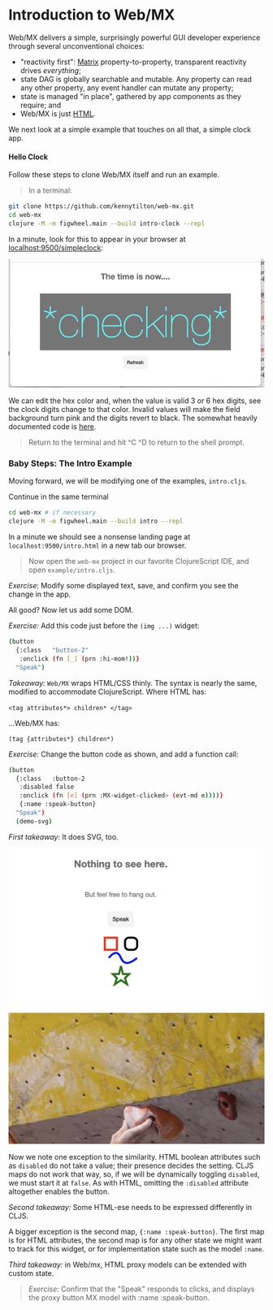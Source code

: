 # Introduction to Web/MX

Web/MX delivers a simple, surprisingly powerful GUI developer experience through several unconventional choices:
* "reactivity first": [Matrix](https://github.com/kennytilton/matrix/blob/main/cljc/matrix/README.md) property-to-property, transparent reactivity drives _everything_;
* state DAG is globally searchable and mutable. Any property can read any other property, any event handler can mutate any property; 
* state is managed "in place", gathered by app components as they require; and
* Web/MX is just [HTML](https://developer.mozilla.org/en-US/docs/Web/HTML). 

We next look at a simple example that touches on all that, a simple clock app.

#### Hello Clock
Follow these steps to clone Web/MX itself and run an example. 

> In a terminal:
```bash
git clone https://github.com/kennytilton/web-mx.git
cd web-mx
clojure -M -m figwheel.main --build intro-clock --repl
```
In a minute, look for this to appear in your browser at [localhost:9500/simpleclock](http://localhost:9500/intro-clock.html):

![Web MX](https://github.com/kennytilton/web-mx/blob/main/resources/public/image/intro-clock-checking.png)

We can edit the hex color and, when the value is valid 3 or 6 hex digits, see the clock digits change to that color. Invalid values will make the field background turn pink and the digits revert to black. The somewhat heavily documented code is [here](https://github.com/kennytilton/web-mx/blob/main/src/tiltontec/example/simpleclock.cljs). 

> Return to the terminal and hit ^C ^D to return to the shell prompt.

### Baby Steps: The Intro Example
Moving forward, we will be modifying one of the examples, `intro.cljs`.

Continue in the same terminal
```bash
cd web-mx # if necessary
clojure -M -m figwheel.main --build intro --repl
```
In a minute we should see a nonsense landing page at `localhost:9500/intro.html` in a new tab our browser.

> Now open the `web-mx` project in our favorite ClojureScript IDE, and open `example/intro.cljs`.

*Exercise*: Modify some displayed text, save, and confirm you see the change in the app. 

All good? Now let us add some DOM.

*Exercise:* Add this code just before the `(img ...)` widget:

```bash
(button
  {:class   "button-2"
   :onclick (fn [_] (prn :hi-mom!))}
  "Speak")
```
_Takeaway:_ `Web/MX` wraps HTML/CSS thinly. The syntax is nearly the same, modified to accommodate ClojureScript. Where HTML has:

```<tag attributes*> children* </tag>```

...Web/MX has:

```
(tag {attributes*} children*)
```

*Exercise:* Change the button code as shown, and add a function call:
```bash
(button
  {:class   :button-2
   :disabled false
   :onclick (fn [e] (prn :MX-widget-clicked> (evt-md e))))}
   {:name :speak-button}
  "Speak")
  (demo-svg)
```
_First takeaway:_ It does SVG, too.

![SVG example](https://github.com/kennytilton/web-mx/blob/main/resources/public/image/svg-climber.png)

Now we note one exception to the similarity. HTML boolean attributes such as `disabled` do not take a value; their presence decides the setting. CLJS maps do not work that way, so, if we will be dynamically toggling `disabled`, we must start it at `false`. As with HTML, omitting the `:disabled` attribute altogether enables the button.

_Second takeaway:_ Some HTML-ese needs to be expressed differently in CLJS.

A bigger exception is the second map, `{:name :speak-button}`. The first map is for HTML attributes, the second map is for any other state we might want to track for this widget, or for implementation state such as the model `:name`.

_Third takeaway:_ in Web/mx, HTML proxy models can be extended with custom state.

> *Exercise:* Confirm that the "Speak" responds to clicks, and displays the proxy button MX model with :name :speak-button.